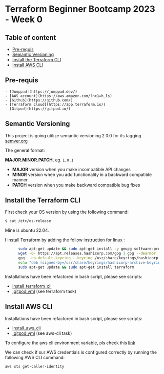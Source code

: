 # Terraform Beginner Bootcamp 2023 - Week 0
## Table of content
- [Pre-requis](#Pre-requis)
- [Semantic Versioning](#semantic-versioningg)
- [Install the Terraform CLI](#install-the-terraform-cli)
- [Install AWS CLI](#install-aws-cli)

## Pre-requis

    - [Jumppad](https://jumppad.dev/)
    - [AWS account](https://aws.amazon.com/?nc1=h_ls)
    - [Github](https://github.com/)
    - [Terraform cloud](https://app.terraform.io/)
    - [Gitpod](https://gitpod.io/)

## Semantic Versioning


This project is going utilize semantic versioning 2.0.0 for its tagging. [semver.org](https://semver.org)

The general format:

**MAJOR.MINOR.PATCH**, eg. `1.0.1`

- **MAJOR** version when you make incompatible API changes
- **MINOR** version when you add functionality in a backward compatible manner
- **PATCH** version when you make backward compatible bug fixes


## Install the Terraform CLI
First check your OS version by using the following command:

```sh
$ cat /etc/os-release
```
Mine is ubuntu 22.04.

I install Terraform by adding the follow instruction for linux :

```sh
      sudo apt-get update && sudo apt-get install -y gnupg software-properties-common
      wget -O- https://apt.releases.hashicorp.com/gpg | gpg --dearmor | sudo tee /usr/share/keyrings/hashicorp-archive-keyring.gpg
      gpg --no-default-keyring --keyring /usr/share/keyrings/hashicorp-archive-keyring.gpg --fingerprint
      echo "deb [signed-by=/usr/share/keyrings/hashicorp-archive-keyring.gpg] https://apt.releases.hashicorp.com $(lsb_release -cs) main" | sudo tee /etc/apt/sources.list.d/hashicorp.list
      sudo apt-get update && sudo apt-get install terraform
```

Installations have been refactored in bash script, please see scripts:
- [install_terraform_cli](../bin/install_terraform_cli.sh)
- [ .gitpod.yml](../.gitpod.yml) (see terraform task)


## Install AWS CLI


Installations have been refactored in bash script, please see scripts:
-    [install_aws_cli](../bin/install_aws_cli.sh)
-    [ .gitpod.yml](../.gitpod.yml) (see aws-cli task)

To configure the aws cli environment variable, pls check this [link](https://docs.aws.amazon.com/cli/latest/userguide/cli-configure-envvars.html)

We can check if our AWS credentials is configured correctly by running the following AWS CLI command:
```sh
aws sts get-caller-identity
```
